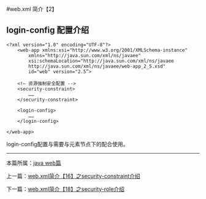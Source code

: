 


#web.xml 简介【2】

## login-config 配置介绍


	<?xml version="1.0" encoding="UTF-8"?>
		<web-app xmlns:xsi="http://www.w3.org/2001/XMLSchema-instance"
         	xmlns="http://java.sun.com/xml/ns/javaee"
         	xsi:schemaLocation="http://java.sun.com/xml/ns/javaee
         	http://java.sun.com/xml/ns/javaee/web-app_2_5.xsd"
         	id="web" version="2.5”>

		<!— 资源强制安全配置 -->
		<security-constraint>
			……
		</security-constraint>

		<login-config>
			……
		</login-config>

	</web-app>

login-config配置与需要与<security-constraint>元素节点下的<auth-constraint>配合使用。

***

本篇所属：[java web篇](./Java/web/Index)

上一篇：[web.xml简介【16】之security-constraint介绍](./webxml-security-constraint-16)

下一篇：[web.xml简介【18】之security-role介绍](./webxml-security-role-18)



